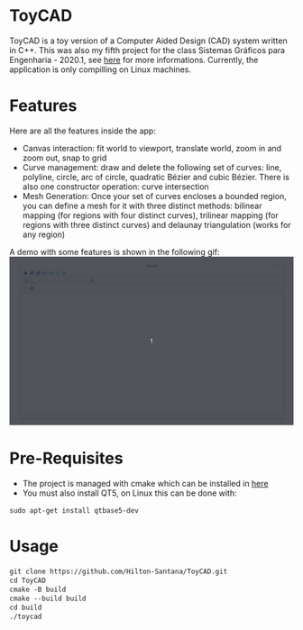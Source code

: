 # ToyCAD
ToyCAD is a toy version of a Computer Aided Design (CAD) system written in C++. This 
was also my fifth project for the class Sistemas Gráficos para Engenharia - 2020.1, see [here](http://webserver2.tecgraf.puc-rio.br/~lfm/compgraf-201/) for more informations. Currently, the application is only compilling
on Linux machines. 

# Features
Here are all the features inside the app:
- Canvas interaction: fit world to viewport, translate world, zoom in and zoom out, snap to grid
- Curve management: draw and delete the following set of curves: line, polyline, circle, arc of circle, 
quadratic Bézier and cubic Bézier. There is also one constructor operation: curve intersection
- Mesh Generation: Once your set of curves encloses a bounded region, you can define a mesh for it
with three distinct methods: bilinear mapping (for regions with four distinct curves), trilinear mapping (for regions
with three distinct curves) and delaunay triangulation (works for any region)

A demo with some features is shown in the following gif:
![](media/toycad.gif)

# Pre-Requisites
- The project is managed with cmake which can be installed in [here](https://cmake.org/download/)
- You must also install QT5, on Linux this can be done with:
```
sudo apt-get install qtbase5-dev
```

# Usage
```
git clone https://github.com/Hilton-Santana/ToyCAD.git
cd ToyCAD
cmake -B build
cmake --build build
cd build
./toycad 
```
